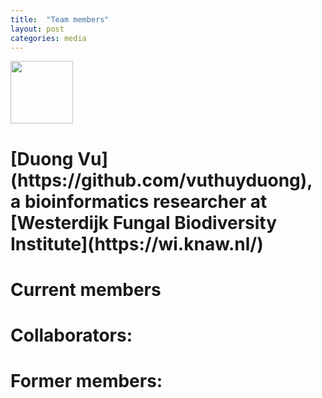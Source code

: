 ```yaml
---
title:  "Team members"
layout: post
categories: media
---
```


<div class="container">
      <div class="image">
        <img src="https://MycoAI.github.io/photos/portrait_DuongVu.jpg" height="100" />
      </div>
      <div class="text">
        <h1> [Duong Vu](https://github.com/vuthuyduong), a bioinformatics researcher at [Westerdijk Fungal Biodiversity Institute](https://wi.knaw.nl/)
        </h1>
      </div>
    </div>




# Current members

# Collaborators:


# Former members:


